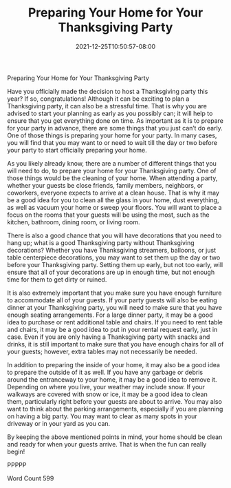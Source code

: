 ﻿---
title: "Preparing Your Home for Your Thanksgiving Party"
date: 2021-12-25T10:50:57-08:00
description: "Thanksgiving Party Articles Tips for Web Success"
featured_image: "/images/Thanksgiving Party Articles.jpg"
tags: ["Thanksgiving Party Articles"]
---

Preparing Your Home for Your Thanksgiving Party

Have you officially made the decision to host a Thanksgiving party this year?  If so, congratulations! Although it can be exciting to plan a Thanksgiving party, it can also be a stressful time. That is why you are advised to start your planning as early as you possibly can; it will help to ensure that you get everything done on time. As important as it is to prepare for your party in advance, there are some things that you just can’t do early. One of those things is preparing your home for your party.  In many cases, you will find that you may want to or need to wait till the day or two before your party to start officially preparing your home.

As you likely already know, there are a number of different things that you will need to do, to prepare your home for your Thanksgiving party.  One of those things would be the cleaning of your home. When attending a party, whether your guests be close friends, family members, neighbors, or coworkers, everyone expects to arrive at a clean house.  That is why it may be a good idea for you to clean all the glass in your home, dust everything, as well as vacuum your home or sweep your floors. You will want to place a focus on the rooms that your guests will be using the most, such as the kitchen, bathroom, dining room, or living room.  

There is also a good chance that you will have decorations that you need to hang up; what is a good Thanksgiving party without Thanksgiving decorations?  Whether you have Thanksgiving streamers, balloons, or just table centerpiece decorations, you may want to set them up the day or two before your Thanksgiving party.  Setting them up early, but not too early, will ensure that all of your decorations are up in enough time, but not enough time for them to get dirty or ruined.  

It is also extremely important that you make sure you have enough furniture to accommodate all of your guests.  If your party guests will also be eating dinner at your Thanksgiving party, you will need to make sure that you have enough seating arrangements.  For a large dinner party, it may be a good idea to purchase or rent additional table and chairs. If you need to rent table and chairs, it may be a good idea to put in your rental request early, just in case.  Even if you are only having a Thanksgiving party with snacks and drinks, it is still important to make sure that you have enough chairs for all of your guests; however, extra tables may not necessarily be needed.

In addition to preparing the inside of your home, it may also be a good idea to prepare the outside of it as well.  If you have any garbage or debris around the entranceway to your home, it may be a good idea to remove it.  Depending on where you live, your weather may include snow.  If your walkways are covered with snow or ice, it may be a good idea to clean them, particularly right before your guests are about to arrive. You may also want to think about the parking arrangements, especially if you are planning on having a big party.  You may want to clear as many spots in your driveway or in your yard as you can.  

By keeping the above mentioned points in mind, your home should be clean and ready for when your guests arrive.  That is when the fun can really begin!

PPPPP

Word Count 599

